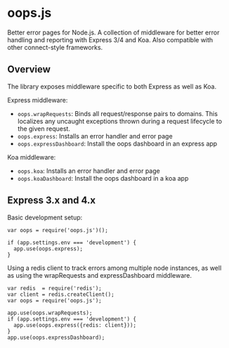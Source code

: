 # oops.js

Better error pages for Node.js. A collection of middleware for better error
handling and reporting with Express 3/4 and Koa. Also compatible with other
connect-style frameworks.

## Overview

The library exposes middleware specific to both Express as well as Koa.

Express middleware:

* `oops.wrapRequests`: Binds all request/response pairs to domains. This
  localizes any uncaught exceptions thrown during a request lifecycle to the
  given request.
* `oops.express`: Installs an error handler and error page
* `oops.expressDashboard`: Install the oops dashboard in an express app

Koa middleware:

* `oops.koa`: Installs an error handler and error page
* `oops.koaDashboard`: Install the oops dashboard in a koa app

## Express 3.x and 4.x

Basic development setup:

```
var oops = require('oops.js')();

if (app.settings.env === 'development') {
  app.use(oops.express);
}
```

Using a redis client to track errors among multiple node instances, as well
as using the wrapRequests and expressDashboard middleware.

```
var redis  = require('redis');
var client = redis.createClient();
var oops = require('oops.js');

app.use(oops.wrapRequests);
if (app.settings.env === 'development') {
  app.use(oops.express({redis: client}));
}
app.use(oops.expressDashboard);
```
